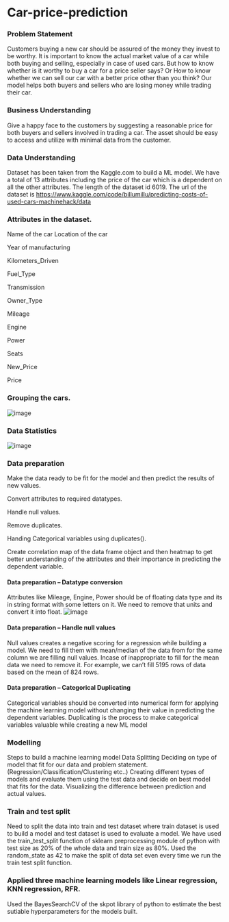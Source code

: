# Car-price-prediction

### Problem Statement

Customers buying a new car should be assured of the money they invest to be worthy.
It is important to know the actual market value of a car while both buying and selling, especially in case of used cars.
But how to know whether is it worthy to buy a car for a price seller says? Or How to know whether we can sell our car with a better price other than you think?
Our model helps both buyers and sellers who are losing money while trading their car.


### Business Understanding
Give a happy face to the customers by suggesting a reasonable price for both buyers and sellers involved in trading a car. The asset should be easy to access and utilize with minimal data from the customer.

### Data Understanding
Dataset has been taken from the Kaggle.com to build a ML model. We have a total of 13 attributes including the price of the car which is a dependent on all the other attributes. The length of the dataset id 6019.
The url of the dataset is https://www.kaggle.com/code/billumillu/predicting-costs-of-used-cars-machinehack/data

### Attributes in the dataset.

Name of the car
Location of the car

Year of manufacturing

Kilometers_Driven

Fuel_Type

Transmission

Owner_Type

Mileage

Engine

Power

Seats

New_Price

Price


### Grouping the cars.
![image](https://user-images.githubusercontent.com/96214945/162640613-1ca1c0bf-109a-49ad-8efc-1891e88c7e57.png)

### Data Statistics
![image](https://user-images.githubusercontent.com/96214945/162640642-cf5ca785-b8fd-4772-b529-709e83678e77.png)


### Data preparation

Make the data ready to be fit for the model and then predict the results of new values.

Convert attributes to required datatypes.

Handle null values.

Remove duplicates.

Handing Categorical variables using duplicates().

Create correlation map of the data frame object and then heatmap to get better understanding of the attributes and their importance in predicting the dependent variable.

#### Data preparation – Datatype conversion
Attributes like Mileage, Engine, Power should be of floating data type and its in string format with some letters on it. We need to remove that units and convert it into float.
![image](https://user-images.githubusercontent.com/96214945/162640696-492ae0b2-3752-4be0-b192-aba2f16645c3.png)


#### Data preparation – Handle null values
Null values creates a negative scoring for a regression while building a model.
We need to fill them with mean/median of the data from for the same column we are filling null values.
Incase of inappropriate to fill for the mean data we need to remove it.
For example, we can’t fill 5195 rows of data based on the mean of 824 rows.


#### Data preparation – Categorical Duplicating
Categorical variables should be converted into numerical form for applying the machine learning model without changing their value in predicting the dependent variables.
Duplicating is the process to make categorical variables valuable while creating a new ML model 


### Modelling
Steps to build a machine learning model
Data Splitting
Deciding on type of model that fit for our data and problem statement. (Regression/Classification/Clustering etc..)
Creating different types of models and evaluate them using the test data and decide on best model that fits for the data.
Visualizing the difference between prediction and actual values.

### Train and test split
Need to split the data into train and test dataset where train dataset is used to build a model and test dataset is used to evaluate a model.
We have used the train_test_split function of sklearn preprocessing module of python with test size as 20% of the whole data and train size as 80%.
Used the random_state as 42 to make the split of data set even every time we run the train test split function.

### Applied three machine learning models like Linear regression, KNN regression, RFR.
Used the BayesSearchCV of the skpot library of python to estimate the best sutiable hyperparameters for the models built.
